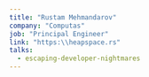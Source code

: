 ```yaml
---
title: "Rustam Mehmandarov"
company: "Computas"
job: "Principal Engineer"
link: "https:\\heapspace.rs"
talks:
  - escaping-developer-nightmares
---
```

